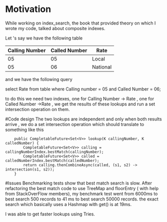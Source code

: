 # Motivation
While working on index_search, the book that provided theory on which I wrote my code,  talked about composite indexes.

Let 's say we have the following table

| Calling Number  | Called Number | Rate      |
| ------------- | --------------- |-----------|
| 05            | 05              | Local     |
| 05            | 06              | National  |

and we have the following query 

select Rate from table where Calling number = 05 and Called Number = 06;

to do this we need two indexes, one for Calling Number -> Rate , one for Called Number ->Rate , we get the results of these lookups
and run a set intersection operation on them.


#Code design
The two lookups are independent and only when both results arrive , we do a set intersection operation which should translate to something like this

```
    public CompletableFuture<Set<V>> lookup(K callingNumber, K calledNumber) {
        CompletableFuture<Set<V>> calling = callingNumberIndex.bestMatch(callingNumber);
        CompletableFuture<Set<V>> called = calledNumberIndex.bestMatch(calledNumber);
        return calling.thenCombineAsync(called, (s1, s2) -> intersection(s1, s2));
    }
```
    
#Issues
Benchmarking tests show that best match search is slow. After refactoring the best match code to use TreeMap and floorEntry ( with help from StackOverFlow members),
my benchmark test went from 6000ms to best search 500 records to 41 ms to best search 50000 records. the exact search which basically uses a Hashmap with get() is at 19ms. 

I was able to get faster lookups using Tries.





